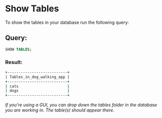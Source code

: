 # Show Tables

To show the tables in your database run the following query:

## Query:

```sql
SHOW TABLES;
```

### Result:

```cmd
+---------------------------+
| Tables_in_dog_walking_app |
+---------------------------+
| cats                      |
| dogs                      |
+---------------------------+
```

_If you're using a GUI, you can drop down the tables folder in the database you are working in. The table(s) should appear there._

